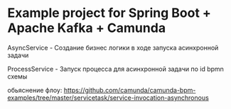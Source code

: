 # Example project for Spring Boot + Apache Kafka + Camunda

AsyncService - Создание бизнес логики в ходе запуска асинхронной задачи

ProcessService - Запуск процесса для асинхронной задачи по id bpmn схемы

обьяснение флоу: https://github.com/camunda/camunda-bpm-examples/tree/master/servicetask/service-invocation-asynchronous